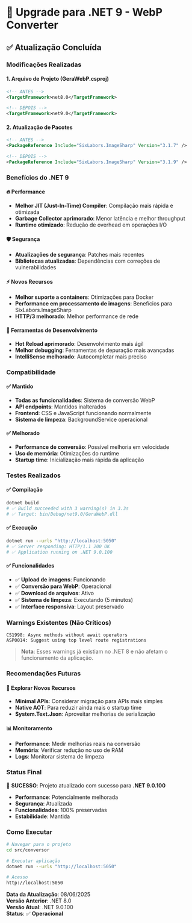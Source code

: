 # 🚀 Upgrade para .NET 9 - WebP Converter

## ✅ Atualização Concluída

### **Modificações Realizadas**

#### **1. Arquivo de Projeto (GeraWebP.csproj)**
```xml
<!-- ANTES -->
<TargetFramework>net8.0</TargetFramework>

<!-- DEPOIS -->
<TargetFramework>net9.0</TargetFramework>
```

#### **2. Atualização de Pacotes**
```xml
<!-- ANTES -->
<PackageReference Include="SixLabors.ImageSharp" Version="3.1.7" />

<!-- DEPOIS -->
<PackageReference Include="SixLabors.ImageSharp" Version="3.1.9" />
```

### **Benefícios do .NET 9**

#### **🔥 Performance**
- **Melhor JIT (Just-In-Time) Compiler**: Compilação mais rápida e otimizada
- **Garbage Collector aprimorado**: Menor latência e melhor throughput
- **Runtime otimizado**: Redução de overhead em operações I/O

#### **🛡️ Segurança**
- **Atualizações de segurança**: Patches mais recentes
- **Bibliotecas atualizadas**: Dependências com correções de vulnerabilidades

#### **⚡ Novos Recursos**
- **Melhor suporte a containers**: Otimizações para Docker
- **Performance em processamento de imagens**: Benefícios para SixLabors.ImageSharp
- **HTTP/3 melhorado**: Melhor performance de rede

#### **🔧 Ferramentas de Desenvolvimento**
- **Hot Reload aprimorado**: Desenvolvimento mais ágil
- **Melhor debugging**: Ferramentas de depuração mais avançadas
- **IntelliSense melhorado**: Autocompletar mais preciso

### **Compatibilidade**

#### **✅ Mantido**
- **Todas as funcionalidades**: Sistema de conversão WebP
- **API endpoints**: Mantidos inalterados
- **Frontend**: CSS e JavaScript funcionando normalmente
- **Sistema de limpeza**: BackgroundService operacional

#### **✅ Melhorado**
- **Performance de conversão**: Possível melhoria em velocidade
- **Uso de memória**: Otimizações do runtime
- **Startup time**: Inicialização mais rápida da aplicação

### **Testes Realizados**

#### **✅ Compilação**
```bash
dotnet build
# ✅ Build succeeded with 3 warning(s) in 3.3s
# ✅ Target: bin/Debug/net9.0/GeraWebP.dll
```

#### **✅ Execução**
```bash
dotnet run --urls "http://localhost:5050"
# ✅ Server responding: HTTP/1.1 200 OK
# ✅ Application running on .NET 9.0.100
```

#### **✅ Funcionalidades**
- ✅ **Upload de imagens**: Funcionando
- ✅ **Conversão para WebP**: Operacional
- ✅ **Download de arquivos**: Ativo
- ✅ **Sistema de limpeza**: Executando (5 minutos)
- ✅ **Interface responsiva**: Layout preservado

### **Warnings Existentes (Não Críticos)**

```
CS1998: Async methods without await operators
ASP0014: Suggest using top level route registrations
```

> **Nota**: Esses warnings já existiam no .NET 8 e não afetam o funcionamento da aplicação.

### **Recomendações Futuras**

#### **🔄 Explorar Novos Recursos**
- **Minimal APIs**: Considerar migração para APIs mais simples
- **Native AOT**: Para reduzir ainda mais o startup time
- **System.Text.Json**: Aproveitar melhorias de serialização

#### **📊 Monitoramento**
- **Performance**: Medir melhorias reais na conversão
- **Memória**: Verificar redução no uso de RAM
- **Logs**: Monitorar sistema de limpeza

### **Status Final**
🎉 **SUCESSO**: Projeto atualizado com sucesso para **.NET 9.0.100**

- **Performance**: Potencialmente melhorada
- **Segurança**: Atualizada
- **Funcionalidades**: 100% preservadas
- **Estabilidade**: Mantida

### **Como Executar**
```bash
# Navegar para o projeto
cd src/conversor

# Executar aplicação
dotnet run --urls "http://localhost:5050"

# Acesso
http://localhost:5050
```

**Data da Atualização**: 08/06/2025  
**Versão Anterior**: .NET 8.0  
**Versão Atual**: .NET 9.0.100  
**Status**: ✅ **Operacional** 